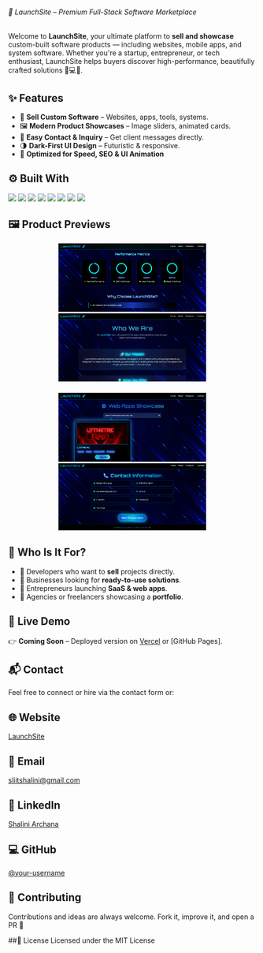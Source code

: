 ###### 🚀 LaunchSite – Premium Full-Stack Software Marketplace

Welcome to **LaunchSite**, your ultimate platform to **sell and showcase** custom-built software products — including websites, mobile apps, and system software. Whether you're a startup, entrepreneur, or tech enthusiast, LaunchSite helps buyers discover high-performance, beautifully crafted solutions 🧠💻📲.



## ✨ Features

- 💼 **Sell Custom Software** – Websites, apps, tools, systems.
- 🖼️ **Modern Product Showcases** – Image sliders, animated cards.
- 📨 **Easy Contact & Inquiry** – Get client messages directly.
- 🌗 **Dark-First UI Design** – Futuristic & responsive.
- 🎯 **Optimized for Speed, SEO & UI Animation**



## ⚙️ Built With

<div align="left">
  <img src="https://img.shields.io/badge/Next.js-000?style=for-the-badge&logo=next.js&logoColor=white" />
  <img src="https://img.shields.io/badge/React-20232A?style=for-the-badge&logo=react&logoColor=61DAFB" />
  <img src="https://img.shields.io/badge/TailwindCSS-06B6D4?style=for-the-badge&logo=tailwindcss&logoColor=white" />
  <img src="https://img.shields.io/badge/JavaScript-F7DF1E?style=for-the-badge&logo=javascript&logoColor=black" />
  <img src="https://img.shields.io/badge/ESLint-4B32C3?style=for-the-badge&logo=eslint&logoColor=white" />
  <img src="https://img.shields.io/badge/FramerMotion-0055FF?style=for-the-badge&logo=framer&logoColor=white" />
  <img src="https://img.shields.io/badge/HTML5-E34F26?style=for-the-badge&logo=html5&logoColor=white" />
  <img src="https://img.shields.io/badge/CSS3-1572B6?style=for-the-badge&logo=css3&logoColor=white" />
</div>



## 🖼️ Product Previews

<div align="center">
  <img src="./public/images/1.png" width="300" alt="Product 1" />
  <img src="./public/images/one.png" width="300" alt="Product 2" />
</div>

<div align="center" style="margin-top: 20px;">
  <img src="./public/images/two.png" width="300" alt="Product 3" />
  <img src="./public/images/four.png" width="300" alt="Product 4" />
</div>



## 🛒 Who Is It For?

- 🔹 Developers who want to **sell** projects directly.
- 🔹 Businesses looking for **ready-to-use solutions**.
- 🔹 Entrepreneurs launching **SaaS & web apps**.
- 🔹 Agencies or freelancers showcasing a **portfolio**.



## 🚧 Live Demo

👉 **Coming Soon** – Deployed version on [Vercel](https://vercel.com/) or [GitHub Pages].



## 📬 Contact

Feel free to connect or hire via the contact form or:

## 🌐 Website
[LaunchSite](https://launch-site-tan.vercel.app/)

## 📧 Email
[sliitshalini@gmail.com](mailto:sliitshalini@gmail.com)

## 🔗 LinkedIn
[Shalini Archana](https://www.linkedin.com/in/shalini-archana-vidanaarachchi-417a08314/)

## 💻 GitHub
[@your-username](https://github.com/shaliniarchana)



## 🤝 Contributing

Contributions and ideas are always welcome. Fork it, improve it, and open a PR 🚀

##🧠 License
Licensed under the MIT License


